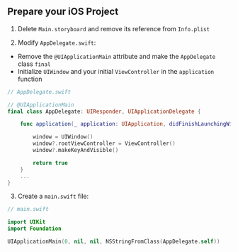 
## Prepare your iOS Project

1. Delete `Main.storyboard` and remove its reference from `Info.plist`

2. Modify `AppDelegate.swift`:
- Remove the `@UIApplicationMain` attribute and make the `AppDelegate` class `final`
- Initialize `UIWindow` and your initial `ViewController` in the `application` function
```swift
// AppDelegate.swift

// @UIApplicationMain
final class AppDelegate: UIResponder, UIApplicationDelegate {

    func application(_ application: UIApplication, didFinishLaunchingWithOptions launchOptions: [UIApplicationLaunchOptionsKey: Any]?) -> Bool {

        window = UIWindow()
        window?.rootViewController = ViewController()
        window?.makeKeyAndVisible()

        return true
    }
    ...
}
```

3. Create a `main.swift` file:
```swift
// main.swift

import UIKit
import Foundation

UIApplicationMain(0, nil, nil, NSStringFromClass(AppDelegate.self))
```

